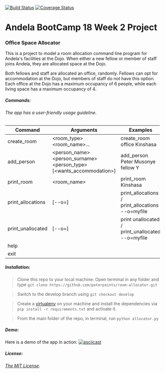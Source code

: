 [![Build Status](https://travis-ci.org/peterpaints/room-allocator.svg?branch=task_2)](https://travis-ci.org/peterpaints/room-allocator)
[![Coverage Status](https://coveralls.io/repos/github/peterpaints/room-allocator/badge.svg?branch=task_2)](https://coveralls.io/github/peterpaints/room-allocator?branch=task_2)
# Andela BootCamp 18 Week 2 Project
### Office Space Allocator

This is a project to model a room allocation command line program for Andela's
facilities at the Dojo.
When either a new fellow or member of staff joins Andela, they are allocated space at the Dojo.

Both fellows and staff are allocated an office, randomly.
Fellows can opt for accommodation at the Dojo, but members of staff do not have this option.
Each office at the Dojo has a maximum occupancy of 6 people, while each living space has a maximum
occupancy of 4.

##### Commands:

###### The app has a user-friendly usage guideline.

Command | Arguments | Examples
------- | --------- | --------
create_room | <room_type> <room_name>... | create_room office Kinshasa
add_person | <person_name> <person_surname> <person_type> [<wants_accommodation>] | add_person Peter Musonye fellow Y
print_room | <room_name> | print_room Kinshasa
print_allocations | [--o=<filename>] | print_allocations / print_allocations --o=myfile
print_unallocated | [--o=<filename>] | print unallocated / print_unallocated --o=myfile
help | |
exit | |

##### Installation:

> Clone this repo to your local machine: Open terminal in any folder and type `git clone https://github.com/peterpaints/room-allocator.git`

> Switch to the develop branch using `git checkout develop`

> Create a [virtualenv](docs.python-guide.org/en/latest/dev/virtualenvs/) on your machine and install the dependencies via `pip install -r requirements.txt` and activate it.

> From the main folder of the repo, in terminal, run `python allocator.py`

##### Demo:
Here is a demo of the app in action:
[![asciicast](https://asciinema.org/a/dj19wnrnf13aadxvgzlscsnk2.png)](https://asciinema.org/a/dj19wnrnf13aadxvgzlscsnk2)

##### License:

###### [The MIT License](https://github.com/peterpaints/room-allocator/blob/master/license.md).
